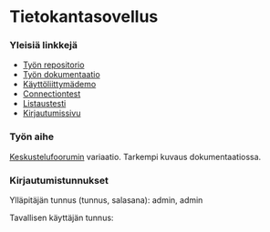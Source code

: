 Tietokantasovellus
==================

### Yleisiä linkkejä
* [Työn repositorio](https://github.com/jruo/tsoha)
* [Työn dokumentaatio](https://github.com/jruo/tsoha/blob/master/doc/dokumentaatio.pdf?raw=true)
* [Käyttöliittymädemo](http://jmruoho.users.cs.helsinki.fi/tsoha/html-demo/)
* [Connectiontest](http://jmruoho.users.cs.helsinki.fi/tsoha/tietokanta/connectiontest.php)
* [Listaustesti](http://jmruoho.users.cs.helsinki.fi/tsoha/tietokanta/listaustesti.php)
* [Kirjautumissivu](http://jmruoho.users.cs.helsinki.fi/tsoha/?action=login)

### Työn aihe
[Keskustelufoorumin](http://advancedkittenry.github.io/suunnittelu_ja_tyoymparisto/aiheet/Keskustelufoorumi.html) variaatio. Tarkempi kuvaus dokumentaatiossa.

### Kirjautumistunnukset
Ylläpitäjän tunnus (tunnus, salasana):
admin, admin

Tavallisen käyttäjän tunnus:
